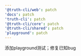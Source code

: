 ```yaml
---
'@truth-cli/web': patch
'docs': patch
'truth-cli': patch
'@truth-cli/core': patch
'@truth-cli/shared': patch
'playground': patch
---
```


添加playground测试；修复已知bug
